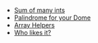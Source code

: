 * [Sum of many ints](codewars/sum-of-many-ints.md)
* [Palindrome for your Dome](codewars/palindrome-for-your-dome.md)
* [Array Helpers](codewars/array-helpers.md)
* [Who likes it?](codewars/who-likes-it.md)